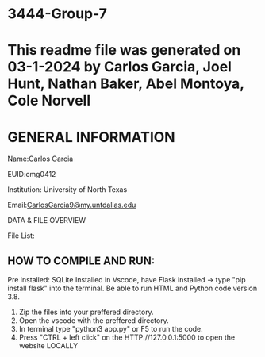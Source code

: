 # 3444-Group-7
# This readme file was generated on 03-1-2024 by Carlos Garcia, Joel Hunt, Nathan Baker, Abel Montoya, Cole Norvell

# GENERAL INFORMATION

Name:Carlos Garcia 

EUID:cmg0412

Institution: University of North Texas 

Email:CarlosGarcia9@my.untdallas.edu
 
DATA & FILE OVERVIEW

File List: 

## HOW TO COMPILE AND RUN:
Pre installed: SQLite Installed in Vscode, have Flask installed -> type  "pip install flask" into the terminal. Be able to run HTML and Python code version 3.8.

1. Zip the files into your preffered directory.  
2. Open the vscode with the preffered directory. 
3. In terminal type "python3 app.py" or F5 to run the code.
4. Press "CTRL + left click" on the HTTP://127.0.0.1:5000 to open the website LOCALLY

